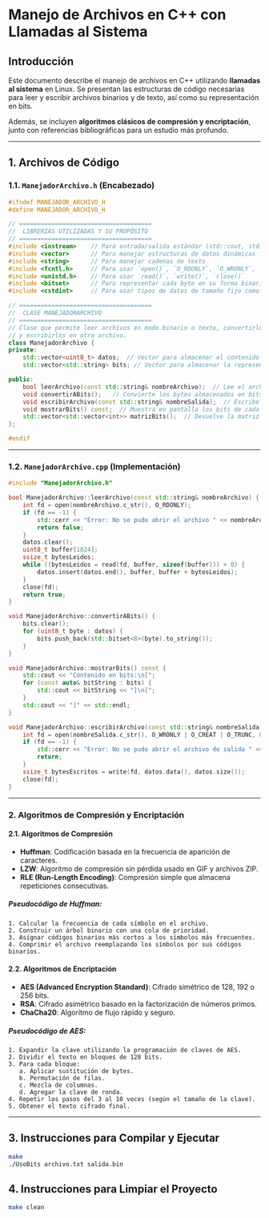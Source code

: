 # Manejo de Archivos en C++ con Llamadas al Sistema

## Introducción
Este documento describe el manejo de archivos en C++ utilizando **llamadas al sistema** en Linux. Se presentan las estructuras de código necesarias para leer y escribir archivos binarios y de texto, así como su representación en bits.

Además, se incluyen **algoritmos clásicos de compresión y encriptación**, junto con referencias bibliográficas para un estudio más profundo.

---

## 1. Archivos de Código
### **1.1. `ManejadorArchivo.h` (Encabezado)**
```cpp
#ifndef MANEJADOR_ARCHIVO_H
#define MANEJADOR_ARCHIVO_H

// =====================================
//  LIBRERÍAS UTILIZADAS Y SU PROPÓSITO
// =====================================
#include <iostream>    // Para entrada/salida estándar (std::cout, std::cerr)
#include <vector>      // Para manejar estructuras de datos dinámicas
#include <string>      // Para manejar cadenas de texto
#include <fcntl.h>     // Para usar `open()`, `O_RDONLY`, `O_WRONLY`, `O_CREAT`
#include <unistd.h>    // Para usar `read()`, `write()`, `close()`
#include <bitset>      // Para representar cada byte en su forma binaria (8 bits)
#include <cstdint>     // Para usar tipos de datos de tamaño fijo como uint8_t

// =====================================
//  CLASE MANEJADORARCHIVO
// =====================================
// Clase que permite leer archivos en modo binario o texto, convertirlos en bits
// y escribirlos en otro archivo.
class ManejadorArchivo {
private:
    std::vector<uint8_t> datos;  // Vector para almacenar el contenido del archivo en bytes
    std::vector<std::string> bits; // Vector para almacenar la representación en bits de cada byte

public:
    bool leerArchivo(const std::string& nombreArchivo);  // Lee el archivo y almacena los bytes
    void convertirABits();   // Convierte los bytes almacenados en bits
    void escribirArchivo(const std::string& nombreSalida);  // Escribe los datos en otro archivo
    void mostrarBits() const;  // Muestra en pantalla los bits de cada byte
    std::vector<std::vector<int>> matrizBits();  // Devuelve la matriz de bits (8 bits por fila)
};

#endif
```

---

### **1.2. `ManejadorArchivo.cpp` (Implementación)**
```cpp
#include "ManejadorArchivo.h"

bool ManejadorArchivo::leerArchivo(const std::string& nombreArchivo) {
    int fd = open(nombreArchivo.c_str(), O_RDONLY);
    if (fd == -1) {
        std::cerr << "Error: No se pudo abrir el archivo " << nombreArchivo << std::endl;
        return false;
    }
    datos.clear();
    uint8_t buffer[1024];
    ssize_t bytesLeidos;
    while ((bytesLeidos = read(fd, buffer, sizeof(buffer))) > 0) {
        datos.insert(datos.end(), buffer, buffer + bytesLeidos);
    }
    close(fd);
    return true;
}

void ManejadorArchivo::convertirABits() {
    bits.clear();
    for (uint8_t byte : datos) {
        bits.push_back(std::bitset<8>(byte).to_string());
    }
}

void ManejadorArchivo::mostrarBits() const {
    std::cout << "Contenido en bits:\n[";
    for (const auto& bitString : bits) {
        std::cout << bitString << "]\n[";
    }
    std::cout << "]" << std::endl;
}

void ManejadorArchivo::escribirArchivo(const std::string& nombreSalida) {
    int fd = open(nombreSalida.c_str(), O_WRONLY | O_CREAT | O_TRUNC, 0644);
    if (fd == -1) {
        std::cerr << "Error: No se pudo abrir el archivo de salida " << nombreSalida << std::endl;
        return;
    }
    ssize_t bytesEscritos = write(fd, datos.data(), datos.size());
    close(fd);
}
```

---

### **2. Algoritmos de Compresión y Encriptación**

#### **2.1. Algoritmos de Compresión**
- **Huffman**: Codificación basada en la frecuencia de aparición de caracteres.
- **LZW**: Algoritmo de compresión sin pérdida usado en GIF y archivos ZIP.
- **RLE (Run-Length Encoding)**: Compresión simple que almacena repeticiones consecutivas.

##### **Pseudocódigo de Huffman:**
```plaintext
1. Calcular la frecuencia de cada símbolo en el archivo.
2. Construir un árbol binario con una cola de prioridad.
3. Asignar códigos binarios más cortos a los símbolos más frecuentes.
4. Comprimir el archivo reemplazando los símbolos por sus códigos binarios.
```

#### **2.2. Algoritmos de Encriptación**
- **AES (Advanced Encryption Standard)**: Cifrado simétrico de 128, 192 o 256 bits.
- **RSA**: Cifrado asimétrico basado en la factorización de números primos.
- **ChaCha20**: Algoritmo de flujo rápido y seguro.

##### **Pseudocódigo de AES:**
```plaintext
1. Expandir la clave utilizando la programación de claves de AES.
2. Dividir el texto en bloques de 128 bits.
3. Para cada bloque:
   a. Aplicar sustitución de bytes.
   b. Permutación de filas.
   c. Mezcla de columnas.
   d. Agregar la clave de ronda.
4. Repetir los pasos del 3 al 10 veces (según el tamaño de la clave).
5. Obtener el texto cifrado final.
```

---

## 3. Instrucciones para Compilar y Ejecutar
```bash
make
./UsoBits archivo.txt salida.bin
```

## 4. Instrucciones para Limpiar el Proyecto
```bash
make clean
```

